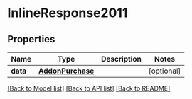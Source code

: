 # InlineResponse2011

## Properties
Name | Type | Description | Notes
------------ | ------------- | ------------- | -------------
**data** | [**AddonPurchase**](AddonPurchase.md) |  | [optional] 

[[Back to Model list]](../README.md#documentation-for-models) [[Back to API list]](../README.md#documentation-for-api-endpoints) [[Back to README]](../README.md)

